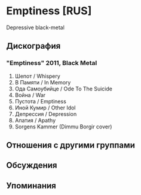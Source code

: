 # Emptiness [RUS]

Depressive black-metal

## Дискография

### "Emptiness" 2011, Black Metal

01. Шепот / Whispery
02. В Памяти / In Memory
03. Ода Самоубийце / Ode To The Suicide
04. Война / War
05. Пустота / Emptiness
06. Иной Кумир / Other Idol
07. Депрессия / Depression
08. Апатия / Apathy
09. Sorgens Kammer (Dimmu Borgir cover)


## Отношения с другими группами


## Обсуждения


## Упоминания

